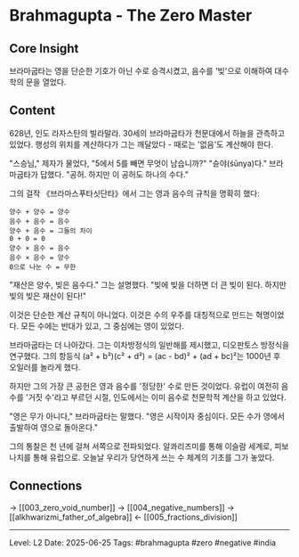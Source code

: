 # Brahmagupta - The Zero Master

## Core Insight
브라마굽타는 영을 단순한 기호가 아닌 수로 승격시켰고, 음수를 '빚'으로 이해하여 대수학의 문을 열었다.

## Content
628년, 인도 라자스탄의 빌라말라. 30세의 브라마굽타가 천문대에서 하늘을 관측하고 있었다. 행성의 위치를 계산하다가 그는 깨달았다 - 때로는 '없음'도 계산해야 한다.

"스승님," 제자가 물었다, "5에서 5를 빼면 무엇이 남습니까?"
"슌야(śūnya)다." 브라마굽타가 답했다. "공허. 하지만 이 공허도 하나의 수다."

그의 걸작 《브라마스푸타싯단타》에서 그는 영과 음수의 규칙을 명확히 했다:

```
양수 + 양수 = 양수
음수 + 음수 = 음수  
양수 + 음수 = 그들의 차이
0 + 0 = 0
양수 × 음수 = 음수
음수 × 음수 = 양수
0으로 나눈 수 = 무한
```

"재산은 양수, 빚은 음수다." 그는 설명했다. "빚에 빚을 더하면 더 큰 빚이 된다. 하지만 빚의 빚은 재산이 된다!"

이것은 단순한 계산 규칙이 아니었다. 이것은 수의 우주를 대칭적으로 만드는 혁명이었다. 모든 수에는 반대가 있고, 그 중심에는 영이 있었다.

브라마굽타는 더 나아갔다. 그는 이차방정식의 일반해를 제시했고, 디오판토스 방정식을 연구했다. 그의 항등식 (a² + b²)(c² + d²) = (ac - bd)² + (ad + bc)²는 1000년 후 오일러를 놀라게 했다.

하지만 그의 가장 큰 공헌은 영과 음수를 '정당한' 수로 만든 것이었다. 유럽이 여전히 음수를 '거짓 수'라고 부르던 시절, 인도에서는 이미 음수로 천문학적 계산을 하고 있었다.

"영은 무가 아니다," 브라마굽타는 말했다. "영은 시작이자 중심이다. 모든 수가 영에서 출발하여 영으로 돌아온다."

그의 통찰은 천 년에 걸쳐 서쪽으로 전파되었다. 알콰리즈미를 통해 이슬람 세계로, 피보나치를 통해 유럽으로. 오늘날 우리가 당연하게 쓰는 수 체계의 기초를 그가 놓았다.

## Connections
→ [[003_zero_void_number]]
→ [[004_negative_numbers]]
→ [[alkhwarizmi_father_of_algebra]]
← [[005_fractions_division]]

---
Level: L2
Date: 2025-06-25
Tags: #brahmagupta #zero #negative #india